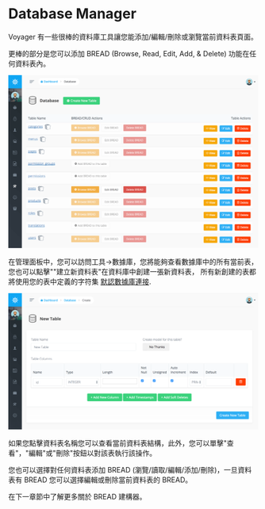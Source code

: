 # Database Manager

Voyager 有一些很棒的資料庫工具讓您能添加/編輯/刪除或瀏覽當前資料表頁面。

更棒的部分是您可以添加 BREAD \(Browse, Read, Edit, Add, & Delete\) 功能在任何資料表內。

![](../.gitbook/assets/database-manager.png)

在管理面板中，您可以訪問工具->數據庫，您將能夠查看數據庫中的所有當前表，您也可以點擊""建立新資料表"在資料庫中創建一張新資料表，
所有新創建的表都將使用您的表中定義的字符集 [默認數據庫連接](https://laravel.com/docs/database#configuration).

![](../.gitbook/assets/database_new_table.png)

如果您點擊資料表名稱您可以查看當前資料表結構，此外，您可以單擊"查看"，"編輯"或"刪除"按鈕以對該表執行該操作。

您也可以選擇對任何資料表添加 BREAD (瀏覽/讀取/編輯/添加/刪除)，一旦資料表有 BREAD  您可以選擇編輯或刪除當前資料表的 BREAD。 

在下一章節中了解更多關於 BREAD 建構器。
